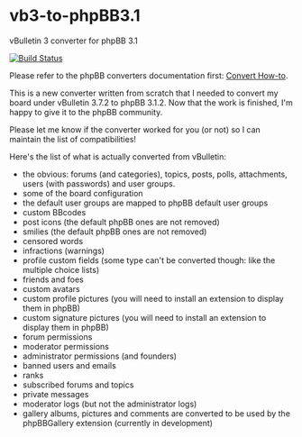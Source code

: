 # vb3-to-phpBB3.1
vBulletin 3 converter for phpBB 3.1

[![Build Status](https://travis-ci.org/gouarfig/vb3-to-phpBB3.1.svg)](https://travis-ci.org/gouarfig/vb3-to-phpBB3.1)

Please refer to the phpBB converters documentation first: [Convert How-to](https://www.phpbb.com/community/viewtopic.php?f=486&t=2278536).

This is a new converter written from scratch that I needed to convert my board under vBulletin 3.7.2 to phpBB 3.1.2. Now that the work is finished, I'm happy to give it to the phpBB community.

Please let me know if the converter worked for you (or not) so I can maintain the list of compatibilities!

Here's the list of what is actually converted from vBulletin:
- the obvious: forums (and categories), topics, posts, polls, attachments, users (with passwords) and user groups.
- some of the board configuration
- the default user groups are mapped to phpBB default user groups
- custom BBcodes
- post icons (the default phpBB ones are not removed)
- smilies (the default phpBB ones are not removed)
- censored words
- infractions (warnings)
- profile custom fields (some type can't be converted though: like the multiple choice lists)
- friends and foes
- custom avatars
- custom profile pictures (you will need to install an extension to display them in phpBB)
- custom signature pictures (you will need to install an extension to display them in phpBB)
- forum permissions
- moderator permissions
- administrator permissions (and founders)
- banned users and emails
- ranks
- subscribed forums and topics
- private messages
- moderator logs (but not the administrator logs)
- gallery albums, pictures and comments are converted to be used by the phpBBGallery extension (currently in development)
